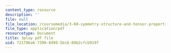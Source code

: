 ```yaml
---
content_type: resource
description: ''
file: null
file_location: /coursemedia/3-60-symmetry-structure-and-tensor-properties-of-materials-fall-2005/721786a6739084995bc609b2cfcb9197_xRWGiK2SMrw.pdf
file_type: application/pdf
resourcetype: Document
title: 3play pdf file
uid: 721786a6-7390-8499-5bc6-09b2cfcb9197
---
```

